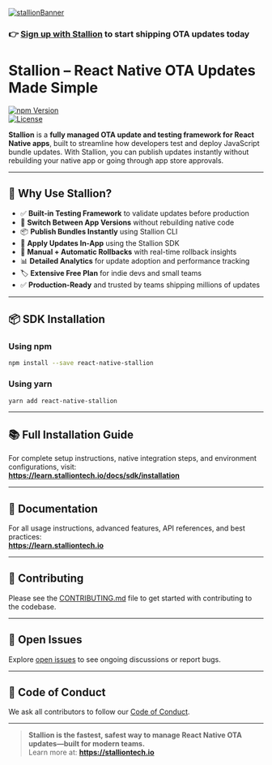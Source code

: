 [![stallionBanner](https://assets.stalliontech.io/stallion_logo.png)](https://stalliontech.io/)

### 👉 [Sign up with Stallion](https://console.stalliontech.io/) to start shipping OTA updates today

# Stallion – React Native OTA Updates Made Simple

[![npm Version](https://img.shields.io/npm/v/react-native-stallion.svg)](https://www.npmjs.com/package/react-native-stallion)  
[![License](https://img.shields.io/npm/l/react-native-stallion.svg)](https://www.npmjs.com/package/react-native-stallion)

**Stallion** is a **fully managed OTA update and testing framework for React Native apps**, built to streamline how developers test and deploy JavaScript bundle updates. With Stallion, you can publish updates instantly without rebuilding your native app or going through app store approvals.

---

## 🚀 Why Use Stallion?

- ✅ **Built-in Testing Framework** to validate updates before production  
- 🔁 **Switch Between App Versions** without rebuilding native code  
- 📦 **Publish Bundles Instantly** using Stallion CLI  
- 📲 **Apply Updates In-App** using the Stallion SDK  
- 🔄 **Manual + Automatic Rollbacks** with real-time rollback insights  
- 📊 **Detailed Analytics** for update adoption and performance tracking  
- 🏷️ **Extensive Free Plan** for indie devs and small teams  
- ✅ **Production-Ready** and trusted by teams shipping millions of updates  

---

## 📦 SDK Installation

### Using npm

```bash
npm install --save react-native-stallion
```

### Using yarn

```bash
yarn add react-native-stallion
```

---

## 📚 Full Installation Guide

For complete setup instructions, native integration steps, and environment configurations, visit:  
**https://learn.stalliontech.io/docs/sdk/installation**

---

## 📖 Documentation

For all usage instructions, advanced features, API references, and best practices:  
**https://learn.stalliontech.io**

---

## 🙌 Contributing

Please see the [CONTRIBUTING.md](./CONTRIBUTING.md) file to get started with contributing to the codebase.

---

## 🐛 Open Issues

Explore [open issues](https://github.com/stallion-tech/react-native-stallion/issues) to see ongoing discussions or report bugs.

---

## 🤝 Code of Conduct

We ask all contributors to follow our [Code of Conduct](./CODE_OF_CONDUCT.md).

---

> **Stallion is the fastest, safest way to manage React Native OTA updates—built for modern teams.**  
> Learn more at: **https://stalliontech.io**

